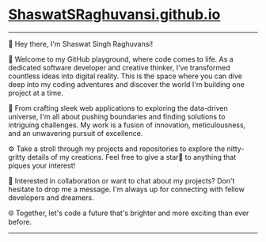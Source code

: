 # [ShaswatSRaghuvansi.github.io](https://ShaswatSRaghuvansi.github.io/)

---

👋 Hey there, I'm Shaswat Singh Raghuvansi!

🚀 Welcome to my GitHub playground, where code comes to life. As a dedicated software developer and creative thinker, I've transformed countless ideas into digital reality. This is the space where you can dive deep into my coding adventures and discover the world I'm building one project at a time.

🌟 From crafting sleek web applications to exploring the data-driven universe, I'm all about pushing boundaries and finding solutions to intriguing challenges. My work is a fusion of innovation, meticulousness, and an unwavering pursuit of excellence.

⚙️ Take a stroll through my projects and repositories to explore the nitty-gritty details of my creations. Feel free to give a star💫 to anything that piques your interest!

💬 Interested in collaboration or want to chat about my projects? Don't hesitate to drop me a message. I'm always up for connecting with fellow developers and dreamers.

🌐 Together, let's code a future that's brighter and more exciting than ever before.

---
